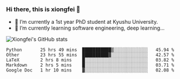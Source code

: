### Hi there, this is xiongfei 👋


- 🔭 I’m currently a 1st year PhD student at Kyushu University.
- 🌱 I’m currently learning software engineering, deep learning...

<!--
**Toma62299781/Toma62299781** is a ✨ _special_ ✨ repository because its `README.md` (this file) appears on your GitHub profile.
Here are some ideas to get you started:
-->

![Xiongfei's GitHub stats](https://github-readme-stats.vercel.app/api?username=Toma62299781)

<!--START_SECTION:waka-->
```text
Python       25 hrs 49 mins  ███████████▒░░░░░░░░░░░░░   45.94 % 
Other        23 hrs 55 mins  ██████████▓░░░░░░░░░░░░░░   42.57 % 
LaTeX        2 hrs 8 mins    █░░░░░░░░░░░░░░░░░░░░░░░░   03.82 % 
Markdown     2 hrs 5 mins    █░░░░░░░░░░░░░░░░░░░░░░░░   03.71 % 
Google Doc   1 hr 10 mins    ▓░░░░░░░░░░░░░░░░░░░░░░░░   02.08 % 
```
<!--END_SECTION:waka-->

